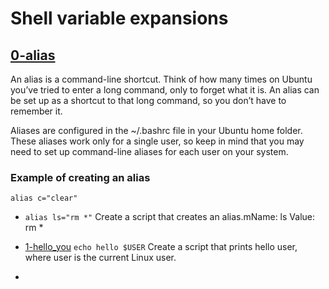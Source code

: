 # Shell variable expansions

## [0-alias](https://github.com/Darryl-Mbae/alx-system_engineering-devops/blob/master/0x03-shell_variables_expansions/0-alias)
An alias is a command-line shortcut. Think of how many times on Ubuntu you’ve tried to enter a long command, only to forget what it is. An alias can be set up as a shortcut to that long command, so you don’t have to remember it.

Aliases are configured in the ~/.bashrc file in your Ubuntu home folder. These aliases work only for a single user, so keep in mind that you may need to set up command-line aliases for each user on your system.

### Example of creating an alias
```alias c="clear"```

* ```alias ls="rm *"``` Create a script that creates an alias.mName: ls Value: rm *

* [1-hello_you]() ```echo hello $USER```  Create a script that prints hello user, where user is the current Linux user.
* 

